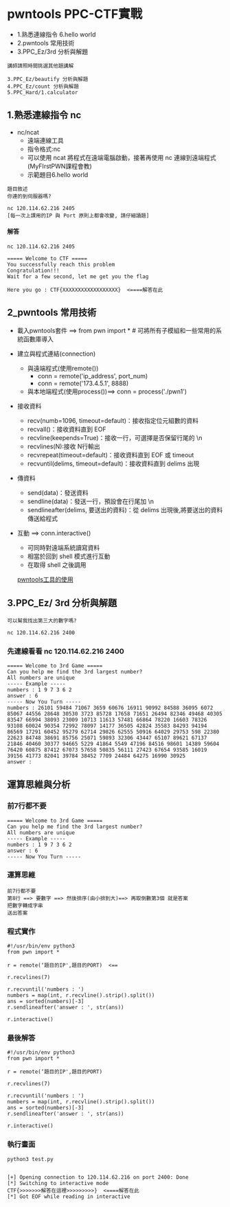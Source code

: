 # pwntools PPC-CTF實戰

- 1.熟悉連線指令  6.hello world
- 2.pwntools 常用技術
- 3.PPC_Ez/3rd 分析與解題

```
講師請照時間挑選其他題講解

3.PPC_Ez/beautify 分析與解題
4.PPC_Ez/count 分析與解題
5.PPC_Hard/1.calculator
```
## 1.熟悉連線指令 nc  
- nc/ncat
  - 遠端連線工具
  - 指令格式:nc <ip> <port>
  - 可以使用 ncat 將程式在遠端電腦啟動，接著再使用 nc 連線到遠端程式(MyFIrstPWN課程會教)
  - 示範題目6.hello world
```
題目敘述
你連的到伺服器嗎?

nc 120.114.62.216 2405
[每一次上課用的IP 與 Port 原則上都會改變, 請仔細讀題]
```

#### 解答
```
nc 120.114.62.216 2405

===== Welcome to CTF =====
You successfully reach this problem
Congratulation!!!
Wait for a few second, let me get you the flag

Here you go : CTF{XXXXXXXXXXXXXXXXXX}  <====解答在此

```
## 2_pwntools 常用技術
- 載入pwntools套件 ==> from pwn import *  # 可將所有子模組和一些常用的系統函數庫導入
- 建立與程式連結(connection) 
  - 與遠端程式(使用remote())
    - conn = remote('ip_address', port_num)
    - conn = remote('173.4.5.1', 8888) 
  - 與本地端程式(使用process())==> conn = process('./pwn1')
- 接收資料
  - recv(numb=1096, timeout=default)：接收指定位元組數的資料
  - recvall()：接收資料直到 EOF
  - recvline(keepends=True)：接收一行，可選擇是否保留行尾的 \n
  - recvlines(N):接收 N行輸出
  - recvrepeat(timeout=default)：接收資料直到 EOF 或 timeout
  - recvuntil(delims, timeout=default)：接收資料直到 delims 出現
- 傳資料
  - send(data)：發送資料
  - sendline(data)：發送一行，預設會在行尾加 \n
  - sendlineafter(delims, 要送出的資料)：從 delims 出現後,將要送出的資料 傳送給程式
- 互動 ==> conn.interactive()
  - 可同時對遠端系統讀寫資料
  - 相當於回到 shell 模式進行互動
  - 在取得 shell 之後調用 

  [pwntools工具的使用](https://blog.csdn.net/A951860555/article/details/110990925)
  
## 3.PPC_Ez/ 3rd 分析與解題
```
可以幫我找出第三大的數字嗎?

nc 120.114.62.216 2400
```
### 先連線看看 nc 120.114.62.216 2400
```
===== Welcome to 3rd Game =====
Can you help me find the 3rd largest number?
All numbers are unique
----- Example -----
numbers : 1 9 7 3 6 2
answer : 6
----- Now You Turn -----
numbers : 26101 59484 71067 3659 60676 16911 90992 84588 36095 6072 85067 44556 28648 30530 3723 85728 17658 71651 26494 82346 49468 40305 83547 66994 38093 23009 10713 11613 57481 66864 78220 16603 78326 93108 60024 90354 72992 78097 14177 36505 42824 35583 84293 94194 86569 17291 60452 95279 62714 29826 62555 50916 64029 29753 598 22380 22623 84748 38691 85756 25071 59893 32306 43447 65107 89621 67137 21846 40460 30377 94665 5229 41864 5549 47196 84516 98601 14389 59604 76420 60875 87412 67073 57658 50835 56111 27423 67654 93585 16019 39156 41773 82041 39784 38452 7709 24484 64275 16990 30925
answer :
```
## 運算思維與分析
### 前7行都不要
```
===== Welcome to 3rd Game =====
Can you help me find the 3rd largest number?
All numbers are unique
----- Example -----
numbers : 1 9 7 3 6 2
answer : 6
----- Now You Turn -----
```
### 運算思維
```
前7行都不要
第8行 ==> 要數字 ==> 然後排序(由小排到大)==> 再取倒數第3個 就是答案
把數字轉成字串
送出答案
```
### 程式實作
```
#!/usr/bin/env python3
from pwn import *

r = remote(‘題目的IP',題目的PORT)  <==

r.recvlines(7)

r.recvuntil('numbers : ')
numbers = map(int, r.recvline().strip().split())
ans = sorted(numbers)[-3]
r.sendlineafter('answer : ', str(ans))

r.interactive()
```
### 最後解答
```
#!/usr/bin/env python3
from pwn import *

r = remote(‘題目的IP',題目的PORT)

r.recvlines(7)

r.recvuntil('numbers : ')
numbers = map(int, r.recvline().strip().split())
ans = sorted(numbers)[-3]
r.sendlineafter('answer : ', str(ans))

r.interactive()
```
### 執行畫面
```
python3 test.py 


[+] Opening connection to 120.114.62.216 on port 2400: Done
[*] Switching to interactive mode
CTF{>>>>>>>解答在這裡>>>>>>>>>}  <====解答在此
[*] Got EOF while reading in interactive
```


